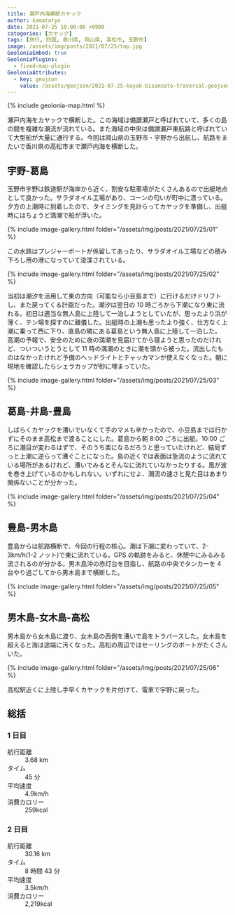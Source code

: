 ```yaml
---
title: 瀬戸内海横断カヤック
author: kamataryo
date: 2021-07-25 10:00:00 +0900
categories: [カヤック]
tags: [旅行, 四国, 香川県, 岡山県, 高松市, 玉野市]
image: /assets/img/posts/2021/07/25/top.jpg
GeoloniaEmbed: true
GeoloniaPlugins:
  - fixed-map-plugin
GeoloniaAttributes:
  - key: geojson
    value: /assets/geojson/2021-07-25-kayak-bisanseto-traversal.geojson
---
```


{% include geolonia-map.html %}

瀬戸内海をカヤックで横断した。この海域は備讃瀬戸と呼ばれていて、多くの島の間を複雑な潮流が流れている。また海域の中央は備讃瀬戸東航路と呼ばれていて大型船が大量に通行する。今回は岡山県の玉野市・宇野から出航し、航路をまたいで香川県の高松市まで瀬戸内海を横断した。

## 宇野-葛島

玉野市宇野は鉄道駅が海岸から近く、割安な駐車場がたくさんあるので出艇地点として良かった。サラダオイル工場があり、コーンの匂いが町中に漂っている。夕方の上潮時に到着したので、タイミングを見計らってカヤックを準備し、出艇時にはちょうど満潮で船が浮いた。

{% include image-gallery.html folder="/assets/img/posts/2021/07/25/01" %}

この水路はプレジャーボートが係留してあったり、サラダオイル工場などの積み下ろし用の港になっていて浚渫されている。

{% include image-gallery.html folder="/assets/img/posts/2021/07/25/02" %}

当初は潮汐を活用して東の方向（可能なら小豆島まで）に行けるだけドリフトし、また戻ってくる計画だった。潮汐は翌日の 10 時ごろから下潮になり東に流れる。初日は適当な無人島に上陸して一泊しようとしていたが、思ったより浜が薄く、テン場を探すのに難儀した。出艇時の上潮も思ったより強く、仕方なく上潮に乗って西に下り、直島の隣にある葛島という無人島に上陸して一泊した。
高潮の予報で、安全のために夜の満潮を見届けてから寝ようと思ったのだけれど、ついついうとうとして 11 時の満潮のときに潮を頭から被った。流出したものはなかったけれど予備のヘッドライトとチャッカマンが使えなくなった。朝に現地を確認したらシェラカップが砂に埋まっていた。

{% include image-gallery.html folder="/assets/img/posts/2021/07/25/03" %}

## 葛島-井島-豊島

しばらくカヤックを漕いでいなくて手のマメも辛かったので、小豆島までは行かずにそのまま高松まで渡ることにした。葛島から朝 8:00 ごろに出艇。10:00 ごろに潮目が変わるはずで、そのうち楽になるだろうと思っていたけれど、結局ずっと上潮に逆らって漕ぐことになった。島の近くでは表面は急流のように流れている場所があるけれど、漕いでみるとそんなに流れていなかったりする。風が波を巻き上げているのかもしれない。いずれにせよ、潮流の速さと見た目はあまり関係ないことが分かった。

{% include image-gallery.html folder="/assets/img/posts/2021/07/25/04" %}

## 豊島-男木島

豊島からは航路横断で、今回の行程の核心。潮は下潮に変わっていて、2-3km/h(1-2 ノット)で東に流れている。GPS の軌跡をみると、休憩中にみるみる流されるのが分かる。男木島沖の赤灯台を目指し、航路の中央でタンカーを 4 台やり過ごしてから男木島まで横断した。

{% include image-gallery.html folder="/assets/img/posts/2021/07/25/05" %}

## 男木島-女木島-高松

男木島から女木島に渡り、女木島の西側を漕いで島をトラバースした。女木島を超えると海は途端に汚くなった。高松の周辺ではセーリングのボートがたくさんいた。

{% include image-gallery.html folder="/assets/img/posts/2021/07/25/06" %}

高松駅近くに上陸し手早くカヤックを片付けて、電車で宇野に戻った。

## 総括

### 1 日目

<dl>
<dt>航行距離</dt><dd>3.68 km</dd>
<dt>タイム</dt><dd>45 分</dd>
<dt>平均速度</dt><dd>4.9km/h</dd>
<dt>消費カロリー</dt><dd>259kcal</dd>
</dl>

### 2 日目

<dl>
<dt>航行距離</dt><dd>30.16 km</dd>
<dt>タイム</dt><dd>8 時間 43 分</dd>
<dt>平均速度</dt><dd>3.5km/h</dd>
<dt>消費カロリー</dt><dd>2,219kcal</dd>
</dl>
